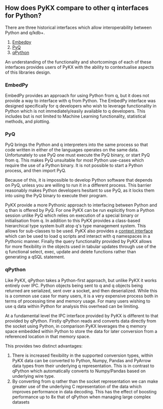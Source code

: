 ## How does PyKX compare to other q interfaces for Python?

There are three historical interfaces which allow interoperability between Python and q/kdb+.

1. [Embedpy](https://code.kx.com/q/ml/embedpy)
2. [PyQ](https://github.com/KxSystems/pyq)
3. [qPython](https://github.com/KxSystems/pyq)

An understanding of the functionality and shortcomings of each of these interfaces provides users of PyKX with the ability to contextualise aspects of this libraries design.

### EmbedPy

EmbedPy provides an approach for using Python from q, but it does not provide a way to interface with q from Python. The EmbedPy interface was designed specifically for q developers who wish to leverage functionality in Python which is not immediately/easily available to q developers. This includes but is not limited to Machine Learning functionality, statistical methods, and plotting.

### PyQ

PyQ brings the Python and q interpreters into the same process so that code written in either of the languages operates on the same data. Unfortunately to use PyQ one must execute the PyQ binary, or start PyQ from q. This makes PyQ unsuitable for most Python use-cases which require the use of a Python binary. It is not possible to start a Python process, and then import PyQ.

Because of this, it is impossible to develop Python software that depends on PyQ, unless you are willing to run it in a different process. This barrier reasonably makes Python developers hesitant to use PyQ, as it locks them into using the PyQ binary to execute their program.

PyKX provide a more Pythonic approach to interfacing between Python and q than is offered by PyQ. For one PyKX can be run explicitly from a Python session unlike PyQ which relies on execution of a special binary or initialisation from q. In addition to this PyKX provides a class-based hierarchical type system built atop q's type management system. This allows for sub-classes to be used. PyKX also provides a [context interface](../api/ctx.md) which can be used to load q scripts and interact with q namespaces in a Pythonic manner. Finally the query functionality provided by PyKX allows for more flexibility in the objects used in tabular updates through use of the q functional select, exec, update and delete functions rather than generating a qSQL statement.

### qPython

Like PyKX, qPython takes a Python-first approach, but unlike PyKX it works entirely over IPC. Python objects being sent to q and q objects being returned are serialized, sent over a socket, and then deserialized. While this is a common use case for many users, it is a very expensive process both in terms of processing time and memory usage. For many users wishing to use q data within Python for analysis this overhead can be limiting.

At a fundamental level the IPC interface provided by PyKX is different to that provided by qPython. Firstly qPython reads and converts data directly from the socket using Python, in comparison PyKX leverages the q memory space embedded within Python to store the data for later conversion from a referenced location in that memory space.

This provides two distinct advantages:

1. There is increased flexibility in the supported conversion types, within PyKX data can be converted to Python, Numpy, Pandas and PyArrow data types from their underlying q representation. This is in contrast to qPython which automatically converts to Numpy/Pandas based on underlying wire type.
2. By converting from q rather than the socket representation we can make greater use of the underlying C representation of the data which improves performance in data decoding. This has the effect of boosting performance up to 8x that of qPython when managing large complex datasets
